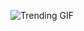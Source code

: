
<!-- GIF_SECTION -->
![Trending GIF](https://media4.giphy.com/media/v1.Y2lkPThiYjIxNzcyNndzbzgyN2piZjZscG1obGIzdXhweXNvNzBzeDE4NnFvNXR6ZjIzYSZlcD12MV9naWZzX3NlYXJjaCZjdD1n/ZVik7pBtu9dNS/giphy.gif)
<!-- END_GIF_SECTION -->
